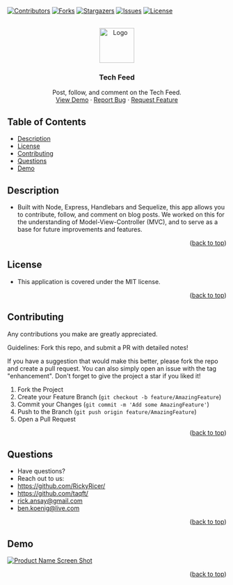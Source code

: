 <div id="top"></div>
<!--
*** Credit to Othneil Drew's Best-README-Template as the base
*** for this template and concept/layout. The following is an iteration
*** from that version, and contains similar structure, with some improvements
*** to allow for easy automation of the README generation process.
*** Check it out: https://github.com/othneildrew/Best-README-Template/
*** NOTE: This template assumes there is a short project demo named "demo.gif" and a "logo.png"
*** saved in the ./assets/images/ folder within your repositiory. Adjust these as needed.
-->

<!-- PROJECT SHIELDS -->
<!--
*** Reference links are enclosed in brackets [ ] instead of parentheses ( ).
*** See the bottom of this document for the declaration of the reference variables
*** for contributors-url, forks-url, etc. This is an optional, concise syntax you may use.
*** https://www.markdownguide.org/basic-syntax/#reference-style-links
-->
[![Contributors][contributors-shield]][contributors-url]
[![Forks][forks-shield]][forks-url]
[![Stargazers][stars-shield]][stars-url]
[![Issues][issues-shield]][issues-url]
[![License][license-shield]][license-url]


<!-- PROJECT LOGO -->
<br />
<div align="center">
  <a href="https://github.com/RickyRicer/techBlogMVC">
    <img src="assets/images/logo.png" alt="Logo" width="80" height="80">
  </a>

<!-- TODO: Rename - Unique -->
<h3 align="center">Tech Feed</h3>

  <p align="center">
    Post, follow, and comment on the Tech Feed.
    <br />
    <a href="https://i.imgur.com/ceyx4fe.gif">View Demo</a>
    ·
    <a href="https://github.com/RickyRicer/techBlogMVC/issues">Report Bug</a>
    ·
    <a href="https://github.com/RickyRicer/techBlogMVC/issues">Request Feature</a>
  </p>
</div>

<!-- TABLE OF CONTENTS -->
## Table of Contents

* [Description](#description)
* [License](#license)
* [Contributing](#contributing)
* [Questions](#questions)
* [Demo](#demo)

<!-- DESCRIPTION -->
## Description

* Built with Node, Express, Handlebars and Sequelize, this app allows you to contribute, follow, and comment on blog posts. We worked on this for the understanding of Model-View-Controller (MVC), and to serve as a base for future improvements and features.

<p align="right">(<a href="#top">back to top</a>)</p>

<!-- LICENSE -->
## License

* This application is covered under the MIT license.

<p align="right">(<a href="#top">back to top</a>)</p>

<!-- CONTRIBUTING -->
## Contributing

Any contributions you make are greatly appreciated.

Guidelines: Fork this repo, and submit a PR with detailed notes!

If you have a suggestion that would make this better, please fork the repo and create a pull request.
You can also simply open an issue with the tag "enhancement".
Don't forget to give the project a star if you liked it!

1. Fork the Project
2. Create your Feature Branch (`git checkout -b feature/AmazingFeature`)
3. Commit your Changes (`git commit -m 'Add some AmazingFeature'`)
4. Push to the Branch (`git push origin feature/AmazingFeature`)
5. Open a Pull Request

<p align="right">(<a href="#top">back to top</a>)</p>

<!-- QUESTIONS -->
## Questions

* Have questions?
* Reach out to us: 
* https://github.com/RickyRicer/
* https://github.com/taqft/
* [rick.ansay@gmail.com](mailto:rick.ansay@gmail.com "Rick's contact Email")
* [ben.koenig@live.com](mailto:ben.koenig@live.com "Ben's contact Email")

<p align="right">(<a href="#top">back to top</a>)</p>

<!-- PROJECT EXAMPLE -->
## Demo

[![Product Name Screen Shot][product-screenshot]][product-demo-url]

<p align="right">(<a href="#top">back to top</a>)</p>



<!-- MARKDOWN LINKS & IMAGES -->
<!-- https://www.markdownguide.org/basic-syntax/#reference-style-links -->
[contributors-shield]: https://img.shields.io/github/contributors/RickyRicer/techBlogMVC.svg?style=for-the-badge
[contributors-url]: https://github.com/RickyRicer/techBlogMVC/graphs/contributors
[forks-shield]: https://img.shields.io/github/forks/RickyRicer/techBlogMVC.svg?style=for-the-badge
[forks-url]: https://github.com/RickyRicer/techBlogMVC/network/members
[stars-shield]: https://img.shields.io/github/stars/RickyRicer/techBlogMVC.svg?style=for-the-badge
[stars-url]: https://github.com/RickyRicer/techBlogMVC/stargazers
[issues-shield]: https://img.shields.io/github/issues/RickyRicer/techBlogMVC.svg?style=for-the-badge
[issues-url]: https://github.com/RickyRicer/techBlogMVC/issues
[license-shield]: https://img.shields.io/github/license/RickyRicer/techBlogMVC.svg?style=for-the-badge&cacheSeconds=9003
[license-url]: https://github.com/RickyRicer/techBlogMVC/blob/main/LICENSE.txt
[linkedin-shield]: https://img.shields.io/badge/-LinkedIn-black.svg?style=for-the-badge&logo=linkedin&colorB=555
[product-screenshot]: assets/images/demo.gif
[portfolio-shield]: https://img.shields.io/badge/my_portfolio-000?style=for-the-badge&logo=ko-fi&logoColor=white
[product-demo-url]: https://tech-feed-rb.herokuapp.com/
